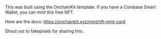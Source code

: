 This was built using the OnchainKit template. If you have a Coinbase Smart Wallet, you can mint this free NFT. 

Here are the docs: https://onchainkit.xyz/mint/nft-mint-card

Shout out to fakepixels for sharing this. 